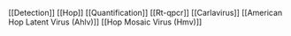 [[Detection]]
[[Hop]]
[[Quantification]]
[[Rt-qpcr]]
[[Carlavirus]]
[[American Hop Latent Virus (Ahlv)]]
[[Hop Mosaic Virus (Hmv)]]
